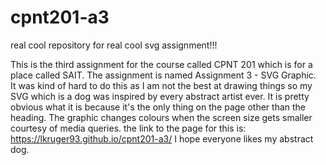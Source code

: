 # cpnt201-a3
real cool repository for real cool svg assignment!!!

This is the third assignment for the course called CPNT 201 which is for a place called SAIT.  The assignment is named Assignment 3 - SVG Graphic.  
It was kind of hard to do this as I am not the best at drawing things so my SVG which is a dog was inspired by every abstract artist ever.  It is pretty obvious what it is because it's the only thing on the page other than the heading.  The graphic changes colours when the screen size gets smaller courtesy of media queries.
the link to the page for this is: https://lkruger93.github.io/cpnt201-a3/
I hope everyone likes my abstract dog.
